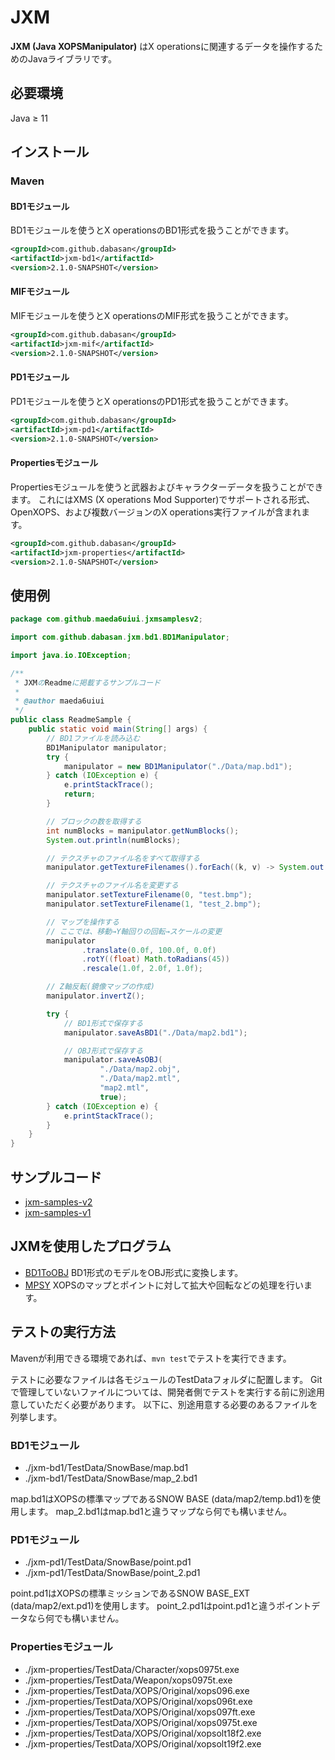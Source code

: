 # JXM

**JXM (Java XOPSManipulator)** はX operationsに関連するデータを操作するためのJavaライブラリです。

## 必要環境

Java ≥ 11

## インストール

### Maven

#### BD1モジュール

BD1モジュールを使うとX operationsのBD1形式を扱うことができます。

```xml
<groupId>com.github.dabasan</groupId>
<artifactId>jxm-bd1</artifactId>
<version>2.1.0-SNAPSHOT</version>
```

#### MIFモジュール

MIFモジュールを使うとX operationsのMIF形式を扱うことができます。

```xml
<groupId>com.github.dabasan</groupId>
<artifactId>jxm-mif</artifactId>
<version>2.1.0-SNAPSHOT</version>
```

#### PD1モジュール

PD1モジュールを使うとX operationsのPD1形式を扱うことができます。

```xml
<groupId>com.github.dabasan</groupId>
<artifactId>jxm-pd1</artifactId>
<version>2.1.0-SNAPSHOT</version>
```

#### Propertiesモジュール

Propertiesモジュールを使うと武器およびキャラクターデータを扱うことができます。
これにはXMS (X operations Mod Supporter)でサポートされる形式、OpenXOPS、および複数バージョンのX operations実行ファイルが含まれます。

```xml
<groupId>com.github.dabasan</groupId>
<artifactId>jxm-properties</artifactId>
<version>2.1.0-SNAPSHOT</version>
```

## 使用例

```java
package com.github.maeda6uiui.jxmsamplesv2;

import com.github.dabasan.jxm.bd1.BD1Manipulator;

import java.io.IOException;

/**
 * JXMのReadmeに掲載するサンプルコード
 *
 * @author maeda6uiui
 */
public class ReadmeSample {
    public static void main(String[] args) {
        // BD1ファイルを読み込む
        BD1Manipulator manipulator;
        try {
            manipulator = new BD1Manipulator("./Data/map.bd1");
        } catch (IOException e) {
            e.printStackTrace();
            return;
        }

        // ブロックの数を取得する
        int numBlocks = manipulator.getNumBlocks();
        System.out.println(numBlocks);

        // テクスチャのファイル名をすべて取得する
        manipulator.getTextureFilenames().forEach((k, v) -> System.out.printf("%d: %s\n", k, v));

        // テクスチャのファイル名を変更する
        manipulator.setTextureFilename(0, "test.bmp");
        manipulator.setTextureFilename(1, "test_2.bmp");

        // マップを操作する
        // ここでは、移動→Y軸回りの回転→スケールの変更
        manipulator
                .translate(0.0f, 100.0f, 0.0f)
                .rotY((float) Math.toRadians(45))
                .rescale(1.0f, 2.0f, 1.0f);

        // Z軸反転(鏡像マップの作成)
        manipulator.invertZ();

        try {
            // BD1形式で保存する
            manipulator.saveAsBD1("./Data/map2.bd1");

            // OBJ形式で保存する
            manipulator.saveAsOBJ(
                    "./Data/map2.obj",
                    "./Data/map2.mtl",
                    "map2.mtl",
                    true);
        } catch (IOException e) {
            e.printStackTrace();
        }
    }
}
```

## サンプルコード

- [jxm-samples-v2](https://github.com/maeda6uiui/jxm-samples-v2)
- [jxm-samples-v1](https://github.com/maeda6uiui/jxm-samples-v1)

## JXMを使用したプログラム

- [BD1ToOBJ](https://github.com/maeda6uiui/BD1ToOBJ)
  BD1形式のモデルをOBJ形式に変換します。
- [MPSY](https://github.com/maeda6uiui/MPSY)
  XOPSのマップとポイントに対して拡大や回転などの処理を行います。

## テストの実行方法

Mavenが利用できる環境であれば、`mvn test`でテストを実行できます。

テストに必要なファイルは各モジュールのTestDataフォルダに配置します。
Gitで管理していないファイルについては、開発者側でテストを実行する前に別途用意していただく必要があります。
以下に、別途用意する必要のあるファイルを列挙します。

### BD1モジュール

- ./jxm-bd1/TestData/SnowBase/map.bd1
- ./jxm-bd1/TestData/SnowBase/map_2.bd1

map.bd1はXOPSの標準マップであるSNOW BASE (data/map2/temp.bd1)を使用します。
map_2.bd1はmap.bd1と違うマップなら何でも構いません。

### PD1モジュール

- ./jxm-pd1/TestData/SnowBase/point.pd1
- ./jxm-pd1/TestData/SnowBase/point_2.pd1

point.pd1はXOPSの標準ミッションであるSNOW BASE_EXT (data/map2/ext.pd1)を使用します。
point_2.pd1はpoint.pd1と違うポイントデータなら何でも構いません。

### Propertiesモジュール

- ./jxm-properties/TestData/Character/xops0975t.exe
- ./jxm-properties/TestData/Weapon/xops0975t.exe
- ./jxm-properties/TestData/XOPS/Original/xops096.exe
- ./jxm-properties/TestData/XOPS/Original/xops096t.exe
- ./jxm-properties/TestData/XOPS/Original/xops097ft.exe
- ./jxm-properties/TestData/XOPS/Original/xops0975t.exe
- ./jxm-properties/TestData/XOPS/Original/xopsolt18f2.exe
- ./jxm-properties/TestData/XOPS/Original/xopsolt19f2.exe

